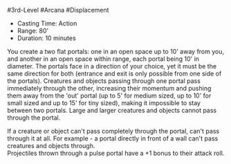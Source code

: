 #3rd-Level #Arcana #Displacement
 
- Casting Time: Action
- Range: 80'
- Duration: 10 minutes  

You create a two flat portals: one in an open space up to 10' away from you, and another in an open space within range, each portal being 10' in diameter. The portals face in a direction of your choice, yet it must be the same direction for both (entrance and exit is only possible from one side of the portals). Creatures and objects passing through one portal pass immediately through the other, increasing their momentum and pushing them away from the 'out' portal (up to 5' for medium sized, up to 10' for small sized and up to 15' for tiny sized), making it impossible to stay between two portals. Large and larger creatures and objects cannot pass through the portal.  

If a creature or object can't pass completely through the portal, can't pass through it at all. For example - a portal directly in front of a wall can't pass creatures and objects through.  
Projectiles thrown through a pulse portal have a +1 bonus to their attack roll.
